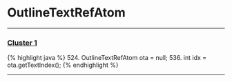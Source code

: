 # OutlineTextRefAtom

***

### [Cluster 1](./1)
{% highlight java %}
524. OutlineTextRefAtom ota = null;
536.     int idx = ota.getTextIndex();
{% endhighlight %}

***

